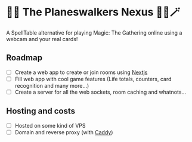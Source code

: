 # 🧙‍♂️ The Planeswalkers Nexus 🧙‍♀️🪄

A SpellTable alternative for playing Magic: The Gathering online using a webcam and your real cards!

## Roadmap

- [ ] Create a web app to create or join rooms using [Nextjs](https://nextjs.org/)
- [ ] Fill web app with cool game features (Life totals, counters, card recognition and many more...)
- [ ] Create a server for all the web sockets, room caching and whatnots...

## Hosting and costs

- [ ] Hosted on some kind of VPS
- [ ] Domain and reverse proxy (with [Caddy](https://caddyserver.com/))
